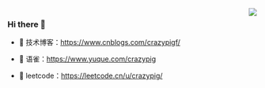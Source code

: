 <img align="right" src="https://github-readme-stats.vercel.app/api?username=crazypig-F&show_icons=true&icon_color=CE1D2D&text_color=718096&bg_color=ffffff&hide_title=true" />
  
### Hi there  👋
- :orange_book: 技术博客：https://www.cnblogs.com/crazypigf/
 
- :hammer:  语雀：https://www.yuque.com/crazypig
 
- :meat_on_bone: leetcode：https://leetcode.cn/u/crazypig/

